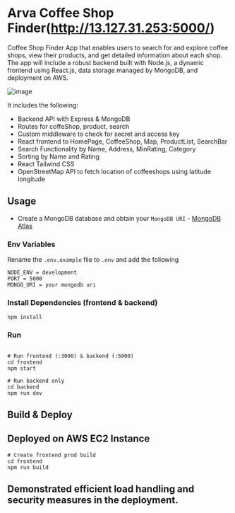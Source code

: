 # Arva Coffee Shop Finder(http://13.127.31.253:5000/)

Coffee Shop Finder App that enables users to search for
and explore coffee shops, view their products, and get detailed information about each shop.
The app will include a robust backend built with Node.js, a dynamic frontend using React.js,
data storage managed by MongoDB, and deployment on AWS.

![image](https://github.com/Ojas13-git/arva-coffee-finder/assets/79032848/226d65a0-fed5-4442-a96d-b7b1034ffd51)


It includes the following:

- Backend API with Express & MongoDB
- Routes for coffeShop, product, search
- Custom middleware to check for secret and access key
- React frontend to HomePage, CoffeeShop, Map, ProductList, SearchBar
- Search Functionality by Name, Address, MinRating, Category
- Sorting by Name and Rating
- React Tailwind CSS
- OpenStreetMap API to fetch location of coffeeshops using latitude longitude

## Usage

- Create a MongoDB database and obtain your `MongoDB URI` - [MongoDB Atlas](https://www.mongodb.com/cloud/atlas/register)

### Env Variables

Rename the `.env.example` file to `.env` and add the following

```
NODE_ENV = development
PORT = 5000
MONGO_URI = your mongodb uri
```

### Install Dependencies (frontend & backend)

```
npm install
```

### Run

```

# Run frontend (:3000) & backend (:5000)
cd frontend
npm start

# Run backend only
cd backend
npm run dev
```

## Build & Deploy
## Deployed on AWS EC2 Instance

```
# Create frontend prod build
cd frontend
npm run build
```

## Demonstrated efficient load handling and security measures in the deployment.
